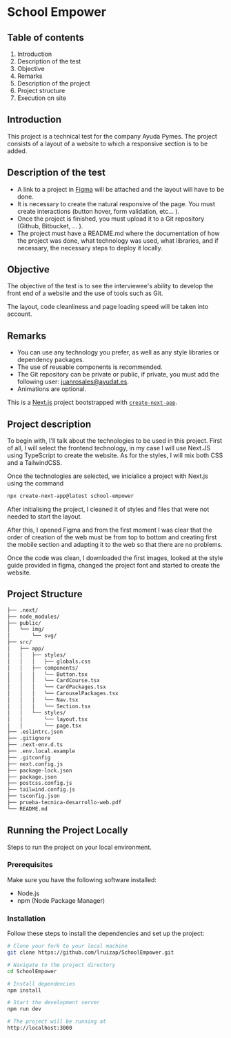 # School Empower

## Table of contents

  1. Introduction
  2. Description of the test
  3. Objective
  4. Remarks
  5. Description of the project
  6. Project structure
  7. Execution on site

## Introduction

This project is a technical test for the company Ayuda Pymes.
The project consists of a layout of a website to which a responsive section is to be added.

## Description of the test

* A link to a project in [Figma](https://www.figma.com/design/hMBsXjE95HWmioEpN22cqP/School-Empower---simple%C2%A0website-template%C2%A0for-beginners-for-school-(Community)?node-id=69-5241) will be attached and the layout will have to be done.
* It is necessary to create the natural responsive of the page.
You must create interactions (button hover, form validation, etc... ).
* Once the project is finished, you must upload it to a Git repository (Github, Bitbucket, ... ).
* The project must have a README.md where the documentation of how the project was done, what technology was used, what libraries, and if necessary, the necessary steps to deploy it locally.

## Objective

The objective of the test is to see the interviewee's ability to develop the front end of a website and the use of tools such as Git.

The layout, code cleanliness and page loading speed will be taken into account.

## Remarks

* You can use any technology you prefer, as well as any style libraries or dependency packages.
* The use of reusable components is recommended.
* The Git repository can be private or public, if private, you must add the following user: <juanrosales@ayudat.es>.
* Animations are optional.

This is a [Next.js](https://nextjs.org/) project bootstrapped with [`create-next-app`](https://github.com/vercel/next.js/tree/canary/packages/create-next-app).

## Project description

To begin with, I'll talk about the technologies to be used in this project.
First of all, I will select the frontend technology, in my case I will use Next.JS using TypeScript to create the website.
As for the styles, I will mix both CSS and a TailwindCSS.

Once the technologies are selected, we inicialice a project with Next.js using the command

```bash
npx create-next-app@latest school-empower
```

After initialising the project, I cleaned it of styles and files that were not needed to start the layout.

After this, I opened Figma and from the first moment I was clear that the order of creation of the web must be from top to bottom and creating first the mobile section and adapting it to the web so that there are no problems.

Once the code was clean, I downloaded the first images, looked at the style guide provided in figma, changed the project font and started to create the website.

## Project Structure

```markdown
├── .next/
├── node_modules/
├── public/
│   └── img/
│       └── svg/
├── src/
│   ├── app/
│   │   ├── styles/
│   │   │   ├── globals.css
│   │   ├── components/
│   │   │   └── Button.tsx
│   │   │   └── CardCourse.tsx
│   │   │   └── CardPackages.tsx
│   │   │   └── CarouselPackages.tsx
│   │   │   └── Nav.tsx
│   │   │   └── Section.tsx
│   │   └── styles/
│   │       └── layout.tsx
│   │       └── page.tsx
├── .eslintrc.json
├── .gitignore
├── .next-env.d.ts
├── .env.local.example
├── .gitconfig
├── next.config.js
├── package-lock.json
├── package.json
├── postcss.config.js
├── tailwind.config.js
├── tsconfig.json
├── prueba-tecnica-desarrollo-web.pdf
└── README.md
```

## Running the Project Locally

Steps to run the project on your local environment.

### Prerequisites

Make sure you have the following software installed:

* Node.js
* npm (Node Package Manager)

### Installation

Follow these steps to install the dependencies and set up the project:

```bash
# Clone your fork to your local machine
git clone https://github.com/lruizap/SchoolEmpower.git

# Navigate to the project directory
cd SchoolEmpower

# Install dependencies
npm install

# Start the development server
npm run dev

# The project will be running at
http://localhost:3000
